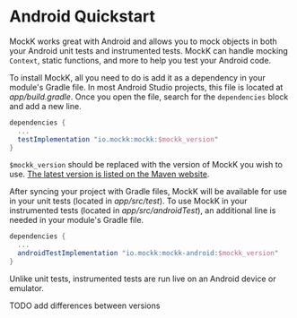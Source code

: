 # Android Quickstart

MockK works great with Android and allows you to mock objects in both your Android unit tests and instrumented tests. MockK can handle mocking `Context`, static functions, and more to help you test your Android code.

To install MockK, all you need to do is add it as a dependency in your module's Gradle file. In most Android Studio projects, this file is located at _app/build.gradle_. Once you open the file, search for the `dependencies` block and add a new line.

```groovy
dependencies {
  ...
  testImplementation "io.mockk:mockk:$mockk_version"
}
```

`$mockk_version` should be replaced with the version of MockK you wish to use. [The latest version is listed on the Maven website](https://search.maven.org/artifact/io.mockk/mockk).

After syncing your project with Gradle files, MockK will be available for use in your unit tests (located in _app/src/test_). To use MockK in your instrumented tests (located in _app/src/androidTest_), an additional line is needed in your module's Gradle file.

```groovy
dependencies {
  ...
  androidTestImplementation "io.mockk:mockk-android:$mockk_version"
}
```

Unlike unit tests, instrumented tests are run live on an Android device or emulator.

TODO add differences between versions
